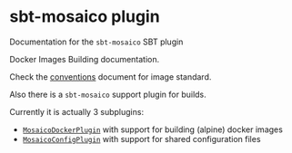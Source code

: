 # sbt-mosaico plugin

Documentation for the `sbt-mosaico` SBT plugin 

Docker Images Building documentation.

Check the [conventions](conventions.md) document for image standard.

Also there is a `sbt-mosaico` support plugin for builds.

Currently it is actually 3 subplugins:

- [`MosaicoDockerPlugin`](docker.md) with support for building (alpine) docker images
- [`MosaicoConfigPlugin`](config.md) with support for shared configuration files


